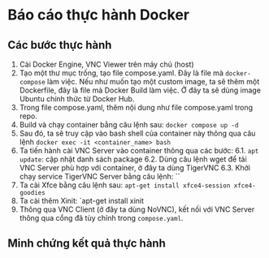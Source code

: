 # Báo cáo thực hành Docker
## Các bước thực hành
1. Cài Docker Engine, VNC Viewer trên máy chủ (host)
2. Tạo một thư mục trống, tạo file compose.yaml. Đây là file mà `docker-compose` làm việc. Nếu như muốn tạo một custom image, ta sẽ thêm một Dockerfile, đây là file mà Docker Build làm việc. Ở đây ta sẽ dùng image Ubuntu chính thức từ Docker Hub.
3. Trong file compose.yaml, thêm nội dung như file compose.yaml trong repo.
4. Build và chạy container bằng câu lệnh sau: `docker compose up -d`
5. Sau đó, ta sẽ truy cập vào bash shell của container này thông qua câu lệnh `docker exec -it <container_name> bash`
6. Ta tiến hành cài VNC Server vào container thông qua các bước:
  6.1. `apt update`: cập nhật danh sách package
  6.2. Dùng câu lệnh wget để tải VNC Server phù hợp với container, ở đây ta dùng TigerVNC
  6.3. Khởi chạy service TigerVNC Server bằng câu lệnh: ``
7. Ta cài Xfce bằng câu lệnh sau: `apt-get install xfce4-session xfce4-goodies`
8. Ta cài thêm Xinit: `apt-get install xinit
9. Thông qua VNC Client (ở đây ta dùng NoVNC), kết nối với VNC Server thông qua cổng đã tùy chỉnh trong `compose.yaml`.
## Minh chứng kết quả thực hành
